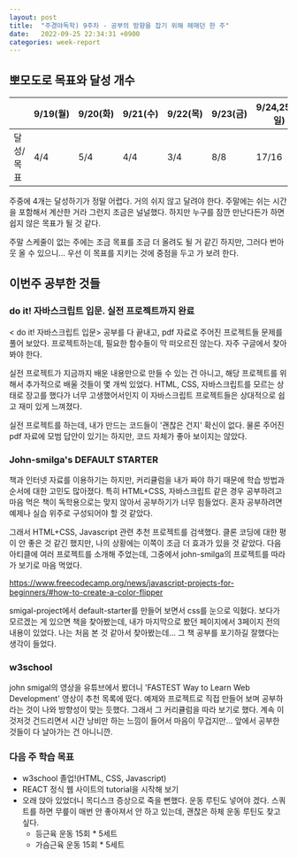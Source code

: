 ```yaml
---
layout: post
title:  "주경야독학) 9주차 - 공부의 방향을 잡기 위해 헤매던 한 주"
date:   2022-09-25 22:34:31 +0900
categories: week-report
---
```

## 뽀모도로 목표와 달성 개수

|     | 9/19(월) | 9/20(화) | 9/21(수) | 9/22(목) | 9/23(금) | 9/24,25(토일)  | 합계  | 달성률
|-----|----|---|---|--|---|-----|-----|-----|
| 달성/목표  | 4/4  | 5/4 | 4/4 | 3/4 | 8/8 | 17/16  | 41/40 | 103% |

주중에 4개는 달성하기가 정말 어렵다. 거의 쉬지 않고 달려야 한다. 주말에는 쉬는 시간을 포함해서 계산한 거라 그런지 조금은 널널했다. 하지만 누구를 잠깐 만난다든가 하면 쉽지 않은 목표가 될 것 같다.

주말 스케줄이 없는 주에는 조금 목표를 조금 더 올려도 될 거 같긴 하지만, 그러다 번아웃 올 수 있으니... 우선 이 목표를 지키는 것에 중점을 두고 가 보려 한다.



## 이번주 공부한 것들

### do it! 자바스크립트 입문. 실전 프로젝트까지 완료
\< do it! 자바스크립트 입문\> 공부를 다 끝내고, pdf 자료로 주어진 프로젝트들 문제를 풀어 보았다. 프로젝트하는데, 필요한 함수들이 막 떠오르진 않는다. 자주 구글에서 찾아봐야 한다. 

실전 프로젝트가 지금까지 배운 내용만으로 만들 수 있는 건 아니고, 해당 프로젝트를 위해서 추가적으로 배울 것들이 몇 개씩 있었다. HTML, CSS, 자바스크립트를 모르는 상태로 장고를 했다가 너무 고생했어서인지 이 자바스크립트 프로젝트들은 상대적으로 쉽고 재미 있게 느껴졌다.

실전 프로젝트를 하는데, 내가 만드는 코드들이 '괜찮은 건지' 확신이 없다. 물론 주어진 pdf 자료에 모범 답안이 있기는 하지만, 코드 자체가 좋아 보이지는 않았다.



### John-smilga's DEFAULT STARTER
책과 인터넷 자료를 이용하기는 하지만, 커리큘럼을 내가 짜야 하기 때문에 학습 방법과 순서에 대한 고민도 많아졌다. 특히 HTML+CSS, 자바스크립트 같은 경우 공부하려고 마음 먹은 책이 독학용으로는 맞지 않아서 공부하기가 너무 힘들었다. 혼자 공부하려면 예제나 실습 위주로 구성되어야 할 것 같았다. 

그래서 HTML+CSS, Javascript 관련 추천 프로젝트를 검색했다. 클론 코딩에 대한 평이 안 좋은 것 같긴 했지만, 나의 상황에는 이쪽이 조금 더 효과가 있을 것 같았다. 다음 아티클에 여러 프로젝트를 소개해 주었는데, 그중에서 john-smilga의 프로젝트를 따라 가 보기로 마음 먹었다.

https://www.freecodecamp.org/news/javascript-projects-for-beginners/#how-to-create-a-color-flipper

smigal-project에서 default-starter를 만들어 보면서 css를 눈으로 익혔다. 보다가 모르겠는 게 있으면 책을 찾아봤는데, 내가 마지막으로 봤던 페이지에서 3페이지 전의 내용이 있었다. 나는 처음 본 것 같아서 찾아봤는데... 그 책 공부를 포기하길 잘했다는 생각이 들었다.


### w3school
john smigal의 영상을 유튜브에서 봤더니 'FASTEST Way to Learn Web Development' 영상이 추천 목록에 떴다. 예제와 프로젝트로 직접 만들어 보며 공부하라는 것이 나와 방향성이 맞는 듯했다. 그래서 그 커리큘럼을 따라 보기로 했다. 계속 이것저것 건드리면서 시간 낭비만 하는 느낌이 들어서 마음이 무겁지만... 앞에서 공부한 것들이 다 날아가는 건 아니니깐.


### 다음 주 학습 목표

* w3school 졸업!(HTML, CSS, Javascript)
* REACT 정식 웹 사이트의 tutorial을 시작해 보기
* 오래 앉아 있었더니 목디스크 증상으로 죽을 뻔했다. 운동 루틴도 넣어야 겠다. 스쿼트를 하면 무릎이 매번 안 좋아져서 안 하고 있는데, 괜찮은 하체 운동 루틴도 찾고 싶다.
  * 등근육 운동 15회 * 5세트
  * 가슴근육 운동 15회 * 5세트


